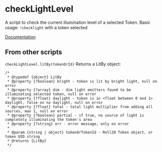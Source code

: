# checkLightLevel

A script to check the current illumination level of a selected Token.
Basic usage: `!checklight` with a token selected
 
[Documentation](https://app.roll20.net/forum/post/11312893)

## From other scripts

`checkLightLevel.litBy(tokenOrId)`
Returns a LitBy object:

```
/*
 * @typedef {object} LitBy
 * @property {?boolean} bright - token is lit by bright light, null on error
 * @property {?array} dim - dim light emitters found to be illuminating selected token, null on error
 * @property {?float} daylight - token is in <float between 0 and 1> daylight, false on no daylight, null on error
 * @property {?float} total - total light multiplier from adding all sources, max 1, null on error
 * @property {?boolean} partial - if true, no source of light is completely illuminating the token's area 
 * @property {?string} err - error message, only on error
 * 
 * @param {string | object} tokenOrTokenId - Roll20 Token object, or token UID string
 * @returns {LitBy}
 */
```
